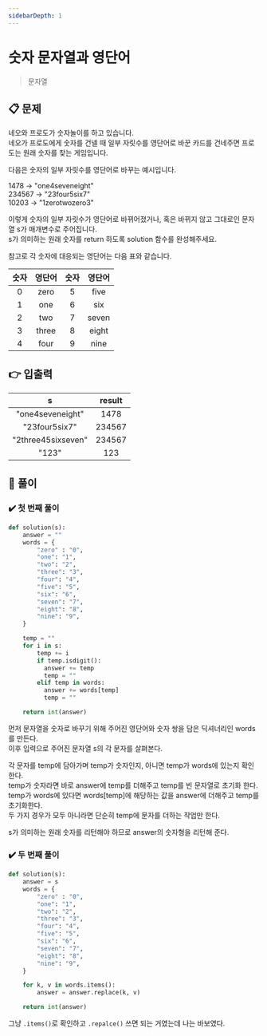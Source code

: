 ```yaml
---
sidebarDepth: 1
---
```


# 숫자 문자열과 영단어

> 문자열

## 📋 문제

네오와 프로도가 숫자놀이를 하고 있습니다.  
네오가 프로도에게 숫자를 건넬 때 일부 자릿수를 영단어로 바꾼 카드를 건네주면 프로도는 원래 숫자를 찾는 게임입니다.

다음은 숫자의 일부 자릿수를 영단어로 바꾸는 예시입니다.

1478 → "one4seveneight"  
234567 → "23four5six7"  
10203 → "1zerotwozero3"

이렇게 숫자의 일부 자릿수가 영단어로 바뀌어졌거나, 혹은 바뀌지 않고 그대로인 문자열 s가 매개변수로 주어집니다.  
s가 의미하는 원래 숫자를 return 하도록 solution 함수를 완성해주세요.

참고로 각 숫자에 대응되는 영단어는 다음 표와 같습니다.

| 숫자 | 영단어 | 숫자 | 영단어 |
| :--: | :----: | :--: | :----: |
|  0   |  zero  |  5   |  five  |
|  1   |  one   |  6   |  six   |
|  2   |  two   |  7   | seven  |
|  3   | three  |  8   | eight  |
|  4   |  four  |  9   |  nine  |

## 👉 입출력

|         s          | result |
| :----------------: | :----: |
|  "one4seveneight"  |  1478  |
|   "23four5six7"    | 234567 |
| "2three45sixseven" | 234567 |
|       "123"        |  123   |

## 📝 풀이

### ✔️ 첫 번째 풀이

```python
def solution(s):
    answer = ""
    words = {
        "zero" : "0",
        "one": "1",
        "two": "2",
        "three": "3",
        "four": "4",
        "five": "5",
        "six": "6",
        "seven": "7",
        "eight": "8",
        "nine": "9",
    }

    temp = ""
    for i in s:
        temp += i
        if temp.isdigit():
          answer += temp
          temp = ""
        elif temp in words:
          answer += words[temp]
          temp = ""

    return int(answer)
```

먼저 문자열을 숫자로 바꾸기 위해 주어진 영단어와 숫자 쌍을 담은 딕셔너리인 words를 만든다.  
이후 입력으로 주어진 문자열 s의 각 문자를 살펴본다.

각 문자를 temp에 담아가며 temp가 숫자인지, 아니면 temp가 words에 있는지 확인한다.  
temp가 숫자라면 바로 answer에 temp를 더해주고 temp를 빈 문자열로 초기화 한다.  
temp가 words에 있다면 words[temp]에 해당하는 값을 answer에 더해주고 temp를 초기화한다.  
두 가지 경우가 모두 아니라면 단순히 temp에 문자를 더하는 작업만 한다.

s가 의미하는 원래 숫자를 리턴해야 하므로 answer의 숫자형을 리턴해 준다.

### ✔️ 두 번째 풀이

```python
def solution(s):
    answer = s
    words = {
        "zero" : "0",
        "one": "1",
        "two": "2",
        "three": "3",
        "four": "4",
        "five": "5",
        "six": "6",
        "seven": "7",
        "eight": "8",
        "nine": "9",
    }

    for k, v in words.items():
        answer = answer.replace(k, v)

    return int(answer)
```

그냥 `.items()`로 확인하고 `.repalce()` 쓰면 되는 거였는데 나는 바보였다.
